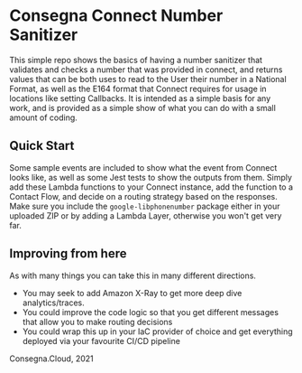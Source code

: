 # Consegna Connect Number Sanitizer

This simple repo shows the basics of having a number sanitizer that validates and checks a number that was provided in connect, and returns values that can be both uses to read to the User their number in a National Format, as well as the E164 format that Connect requires for usage in locations like setting Callbacks.
It is intended as a simple basis for any work, and is provided as a simple show of what you can do with a small amount of coding.

## Quick Start

Some sample events are included to show what the event from Connect looks like, as well as some Jest tests to show the outputs from them.
Simply add these Lambda functions to your Connect instance, add the function to a Contact Flow, and decide on a routing strategy based on the responses.
Make sure you include the `google-libphonenumber` package either in your uploaded ZIP or by adding a Lambda Layer, otherwise you won't get very far.

## Improving from here

As with many things you can take this in many different directions.

- You may seek to add Amazon X-Ray to get more deep dive analytics/traces.
- You could improve the code logic so that you get different messages that allow you to make routing decisions
- You could wrap this up in your IaC provider of choice and get everything deployed via your favourite CI/CD pipeline

Consegna.Cloud, 2021
